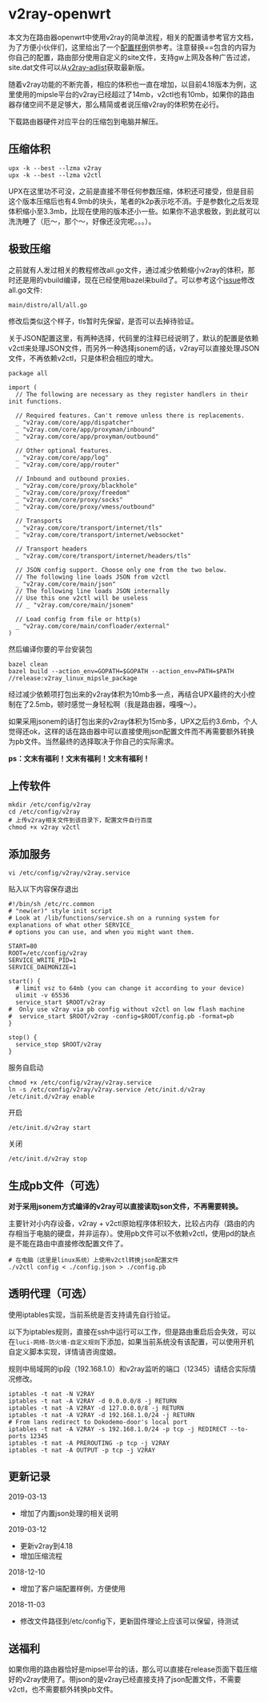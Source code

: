 # v2ray-openwrt

本文为在路由器openwrt中使用v2ray的简单流程，相关的配置请参考官方文档，为了方便小伙伴们，这里给出了一个[配置样例](./client-config.json)供参考。注意替换==包含的内容为你自己的配置，路由部分使用自定义的site文件，支持gw上网及各种广告过滤，site.dat文件可以从[v2ray-adlist](https://github.com/felix-fly/v2ray-adlist)获取最新版。

随着v2ray功能的不断完善，相应的体积也一直在增加，以目前4.18版本为例，这里使用的mipsle平台的v2ray已经超过了14mb，v2ctl也有10mb，如果你的路由器存储空间不是足够大，那么精简或者说压缩v2ray的体积势在必行。

下载路由器硬件对应平台的压缩包到电脑并解压。

## 压缩体积

```
upx -k --best --lzma v2ray
upx -k --best --lzma v2ctl
```

UPX在这里功不可没，之前是直接不带任何参数压缩，体积还可接受，但是目前这个版本压缩后也有4.9mb的块头，笔者的k2p表示吃不消。于是参数化之后发现体积缩小至3.3mb，比现在使用的版本还小一些。如果你不追求极致，到此就可以洗洗睡了（厄～，那个～，好像还没完呢。。。）。

## 极致压缩

之前就有人发过相关的教程修改all.go文件，通过减少依赖缩小v2ray的体积，那时还是用的vbuild编译，现在已经使用bazel来build了。可以参考这个[issue](https://github.com/v2ray/v2ray-core/issues/1506)修改all.go文件:

```
main/distro/all/all.go
```

修改后类似这个样子，tls暂时先保留，是否可以去掉待验证。

关于JSON配置这里，有两种选择，代码里的注释已经说明了，默认的配置是依赖v2ctl来处理JSON文件，而另外一种选择jsonem的话，v2ray可以直接处理JSON文件，不再依赖v2ctl，只是体积会相应的增大。

```
package all

import (
  // The following are necessary as they register handlers in their init functions.

  // Required features. Can't remove unless there is replacements.
  _ "v2ray.com/core/app/dispatcher"
  _ "v2ray.com/core/app/proxyman/inbound"
  _ "v2ray.com/core/app/proxyman/outbound"

  // Other optional features.
  _ "v2ray.com/core/app/log"
  _ "v2ray.com/core/app/router"

  // Inbound and outbound proxies.
  _ "v2ray.com/core/proxy/blackhole"
  _ "v2ray.com/core/proxy/freedom"
  _ "v2ray.com/core/proxy/socks"
  _ "v2ray.com/core/proxy/vmess/outbound"

  // Transports
  _ "v2ray.com/core/transport/internet/tls"
  _ "v2ray.com/core/transport/internet/websocket"
  
  // Transport headers
  _ "v2ray.com/core/transport/internet/headers/tls"

  // JSON config support. Choose only one from the two below.
  // The following line loads JSON from v2ctl
  _ "v2ray.com/core/main/json"
  // The following line loads JSON internally
  // Use this one v2ctl will be useless
  // _ "v2ray.com/core/main/jsonem"

  // Load config from file or http(s)
  _ "v2ray.com/core/main/confloader/external"
)
```

然后编译你要的平台安装包

```
bazel clean
bazel build --action_env=GOPATH=$GOPATH --action_env=PATH=$PATH //release:v2ray_linux_mipsle_package
```

经过减少依赖项打包出来的v2ray体积为10mb多一点，再结合UPX最终的大小控制在了2.5mb，顿时感觉一身轻松啊（我是路由器，嘎嘎～）。

如果采用jsonem的话打包出来的v2ray体积为15mb多，UPX之后约3.6mb，个人觉得还ok，这样的话在路由器中可以直接使用json配置文件而不再需要额外转换为pb文件。当然最终的选择取决于你自己的实际需求。

**ps：文末有福利！文末有福利！文末有福利！**

## 上传软件

```
mkdir /etc/config/v2ray
cd /etc/config/v2ray
# 上传v2ray相关文件到该目录下，配置文件自行百度
chmod +x v2ray v2ctl
```

## 添加服务

```
vi /etc/config/v2ray/v2ray.service
```

贴入以下内容保存退出

```
#!/bin/sh /etc/rc.common
# "new(er)" style init script
# Look at /lib/functions/service.sh on a running system for explanations of what other SERVICE_
# options you can use, and when you might want them.

START=80
ROOT=/etc/config/v2ray
SERVICE_WRITE_PID=1
SERVICE_DAEMONIZE=1

start() {
  # limit vsz to 64mb (you can change it according to your device)
  ulimit -v 65536
  service_start $ROOT/v2ray
#  Only use v2ray via pb config without v2ctl on low flash machine
#  service_start $ROOT/v2ray -config=$ROOT/config.pb -format=pb
}

stop() {
  service_stop $ROOT/v2ray
}
```

服务自启动

```
chmod +x /etc/config/v2ray/v2ray.service
ln -s /etc/config/v2ray/v2ray.service /etc/init.d/v2ray
/etc/init.d/v2ray enable
```

开启

```
/etc/init.d/v2ray start
```

关闭

```
/etc/init.d/v2ray stop
```

## 生成pb文件（可选）

**对于采用jsonem方式编译的v2ray可以直接读取json文件，不再需要转换。**

主要针对小内存设备，v2ray + v2ctl原始程序体积较大，比较占内存（路由的内存相当于电脑的硬盘，并非运存）。使用pb文件可以不依赖v2ctl，使用pd的缺点是不能在路由中直接修改配置文件了。

```
# 在电脑（这里是linux系统）上使用v2ctl转换json配置文件
./v2ctl config < ./config.json > ./config.pb
```

## 透明代理（可选）

使用iptables实现，当前系统是否支持请先自行验证。

以下为iptables规则，直接在ssh中运行可以工作，但是路由重启后会失效，可以在`luci-网络-防火墙-自定义规则`下添加，如果当前系统没有该配置，可以使用开机自定义脚本实现，详情请咨询度娘。

规则中局域网的ip段（192.168.1.0）和v2ray监听的端口（12345）请结合实际情况修改。

```
iptables -t nat -N V2RAY
iptables -t nat -A V2RAY -d 0.0.0.0/8 -j RETURN
iptables -t nat -A V2RAY -d 127.0.0.0/8 -j RETURN
iptables -t nat -A V2RAY -d 192.168.1.0/24 -j RETURN
# From lans redirect to Dokodemo-door's local port
iptables -t nat -A V2RAY -s 192.168.1.0/24 -p tcp -j REDIRECT --to-ports 12345
iptables -t nat -A PREROUTING -p tcp -j V2RAY
iptables -t nat -A OUTPUT -p tcp -j V2RAY
```

## 更新记录
2019-03-13
* 增加了内置json处理的相关说明

2019-03-12
* 更新v2ray到4.18
* 增加压缩流程

2018-12-10
* 增加了客户端配置样例，方便使用

2018-11-03
* 修改文件路径到/etc/config下，更新固件理论上应该可以保留，待测试


## 送福利

如果你用的路由器恰好是mipsel平台的话，那么可以直接在release页面下载压缩好的v2ray使用了。带json的是v2ray已经直接支持了json配置文件，不需要v2ctl，也不需要额外转换pb文件。
